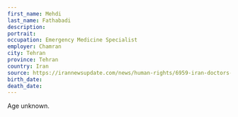 ```yaml
---
first_name: Mehdi
last_name: Fathabadi
description: 
portrait: 
occupation: Emergency Medicine Specialist
employer: Chamran
city: Tehran
province: Tehran
country: Iran
source: https://irannewsupdate.com/news/human-rights/6959-iran-doctors-and-medical-staff-fall-victim-to-coronavirus-as-rulers-deal-with-indifference.html
birth_date: 
death_date: 
---
```


Age unknown.